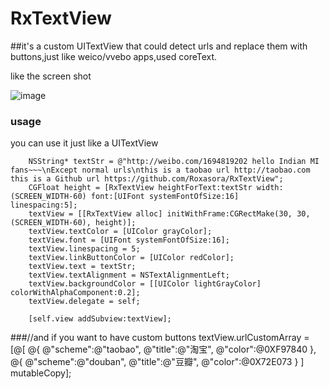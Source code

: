 # RxTextView

##it's a custom UITextView that could detect urls and replace them with buttons,just like weico/vvebo apps,used coreText.

like the screen shot

![image](http://img.hb.aicdn.com/4480f54604e65ac07eea9286f4f2d2063930a7a5f0d1-K5LMRV_fw658)

### usage
you can use it just like a UITextView
   
		NSString* textStr = @"http://weibo.com/1694819202 hello Indian MI fans~~~\nExcept normal urls\nthis is a taobao url http://taobao.com this is a Github url https://github.com/Roxasora/RxTextView";
		CGFloat height = [RxTextView heightForText:textStr width:(SCREEN_WIDTH-60) font:[UIFont systemFontOfSize:16] 			linespacing:5];
		textView = [[RxTextView alloc] initWithFrame:CGRectMake(30, 30, (SCREEN_WIDTH-60), height)];
		textView.textColor = [UIColor grayColor];
		textView.font = [UIFont systemFontOfSize:16];
		textView.linespacing = 5;
		textView.linkButtonColor = [UIColor redColor];
		textView.text = textStr;
		textView.textAlignment = NSTextAlignmentLeft;
		textView.backgroundColor = [[UIColor lightGrayColor] colorWithAlphaComponent:0.2];
		textView.delegate = self;
		
		[self.view addSubview:textView];

###//and if you want to have custom buttons
		textView.urlCustomArray = [@[
                                @{
                                    @"scheme":@"taobao",
                                    @"title":@"淘宝",
                                    @"color":@0XF97840
                                    },
                                @{
                                    @"scheme":@"douban",
                                    @"title":@"豆瓣",
                                    @"color":@0X72E073
                                    }
                                ] mutableCopy];

